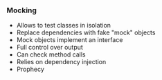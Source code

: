 <h3>Mocking</h3>
          <ul>
<li>Allows to test classes in isolation</li>
            <li>Replace dependencies with fake "mock" objects</li>
            <li>Mock objects implement an interface</li>
            <li>Full control over output</li>
            <li>Can check method calls</li>
            <li>Relies on dependency injection</li>
            <li>Prophecy</li>
          </ul>